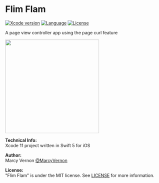 # Flim Flam
[![Xcode version](https://img.shields.io/badge/xcode-11%20-brightgreen)](https://developer.apple.com/xcode/)
[![Language](https://img.shields.io/badge/swift-5.0-orange.svg)](https://developer.apple.com/swift)
[![License](https://img.shields.io/badge/license-MIT-blue.svg?style=flat)](http://mit-license.org)

A page view controller app using the page curl feature

<img src="GitHub-Images/FlimFlam.gif" width="300">


**Technical Info:** \
Xcode 11 project written in Swift 5 for iOS

**Author:** \
Marcy Vernon [@MarcyVernon](https://twitter.com/MarcyVernon)

**License:** \
"Flim Flam" is under the MIT license. See [LICENSE](/LICENSE) for more information.

